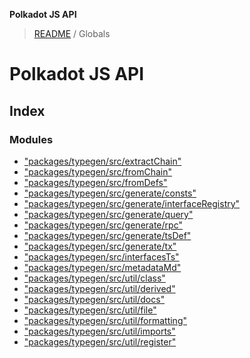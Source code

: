 **Polkadot JS API**

> [README](README.md) / Globals

# Polkadot JS API

## Index

### Modules

* ["packages/typegen/src/extractChain"](modules/_packages_typegen_src_extractchain_.md)
* ["packages/typegen/src/fromChain"](modules/_packages_typegen_src_fromchain_.md)
* ["packages/typegen/src/fromDefs"](modules/_packages_typegen_src_fromdefs_.md)
* ["packages/typegen/src/generate/consts"](modules/_packages_typegen_src_generate_consts_.md)
* ["packages/typegen/src/generate/interfaceRegistry"](modules/_packages_typegen_src_generate_interfaceregistry_.md)
* ["packages/typegen/src/generate/query"](modules/_packages_typegen_src_generate_query_.md)
* ["packages/typegen/src/generate/rpc"](modules/_packages_typegen_src_generate_rpc_.md)
* ["packages/typegen/src/generate/tsDef"](modules/_packages_typegen_src_generate_tsdef_.md)
* ["packages/typegen/src/generate/tx"](modules/_packages_typegen_src_generate_tx_.md)
* ["packages/typegen/src/interfacesTs"](modules/_packages_typegen_src_interfacests_.md)
* ["packages/typegen/src/metadataMd"](modules/_packages_typegen_src_metadatamd_.md)
* ["packages/typegen/src/util/class"](modules/_packages_typegen_src_util_class_.md)
* ["packages/typegen/src/util/derived"](modules/_packages_typegen_src_util_derived_.md)
* ["packages/typegen/src/util/docs"](modules/_packages_typegen_src_util_docs_.md)
* ["packages/typegen/src/util/file"](modules/_packages_typegen_src_util_file_.md)
* ["packages/typegen/src/util/formatting"](modules/_packages_typegen_src_util_formatting_.md)
* ["packages/typegen/src/util/imports"](modules/_packages_typegen_src_util_imports_.md)
* ["packages/typegen/src/util/register"](modules/_packages_typegen_src_util_register_.md)
